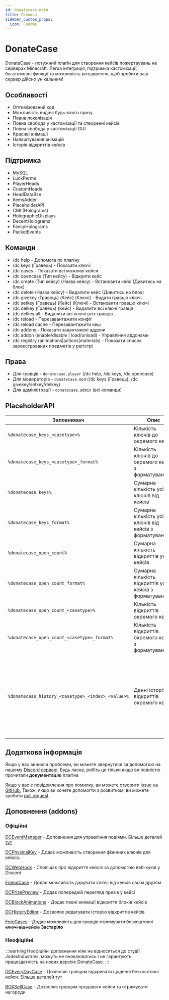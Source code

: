 ```yaml
---
id: donatecase-main
title: Головна
sidebar_custom_props:
  icon: FaHome
---
```



# DonateCase

DonateCase - потужний плагін для створення кейсів пожертвувань на серверах Minecraft. Легка інтеграція, підтримка кастомізації, багатомовні функції та можливість розширення, щоб зробити ваш сервер дійсно унікальним!

## Особливості
- Оптимізований код
- Можливість видачі будь-якого призу
- Повна локалізація
- Повна свобода у кастомізації та створенні кейсів
- Повна свобода у кастомізації GUI
- Красиві анімації
- Налаштування анімацій
- Історія відкриттів кейсів

## Підтримка
- MySQL
- LuckPerms
- PlayerHeads
- CustomHeads
- HeadDataBse
- ItemsAdder
- PlaceholderAPI
- CMI (Holograms)
- HolographicDisplays
- DecentHolograms
- FancyHolograms
- PacketEvents

## Команди
- /dc help - Допомога по плагіну
- /dc keys (Гравець) - Показати ключі
- /dc cases - Показати всі можливі кейси
- /dc opencase (Тип кейсу) - Відкрити кейс
- /dc create (Тип кейсу) (Назва кейсу) - Встановити кейс (Дивитись на блок)
- /dc delete (Назва кейсу) - Видалити кейс (Дивитись на блок)
- /dc givekey (Гравець) (Кейс) (Ключі) - Видати гравцю ключі
- /dc setkey (Гравець) (Кейс) (Ключі) - Встановити гравцю ключі
- /dc delkey (Гравець) (Кейс) - Видалити всі ключі гравця
- /dc delkey all - Видалити всі ключі всіх гравців
- /dc reload - Перезавантажити конфіг
- /dc reload cache - Перезавантажити кеш
- /dc addons - Показати завантажені аддони
- /dc addon (enable/disable | load/unload) - Управління аддонами
- /dc registry (animations|actions|materials) - Показати список зареєстрованих предметів у регістрі

## Права
- Для гравців - `donatecase.player` (/dc help, /dc keys, /dc opencase)
- Для модераторів - `donatecase.mod` (/dc keys (Гравець), /dc givekey/setkey/delkey)
- Для адміністрації - `donatecase.admin` (всі команди)

## PlaceholderAPI
| Заповнювач                                         | Опис                                                     | Аргументи                                                                                                                                       |
|----------------------------------------------------|----------------------------------------------------------|-------------------------------------------------------------------------------------------------------------------------------------------------|
| `%donatecase_keys_<casetype>%`                     | Кількість ключів до окремого кейсу                       | `casetype` - Тип кейсу                                                                                                                          |
| `%donatecase_keys_<casetype>_format%`              | Кількість ключів до окремого кейсу з форматуванням       | `casetype` - Тип кейсу                                                                                                                          |
| `%donatecase_keys%`                                | Сумарна кількість усіх ключів від кейсів                 | немає                                                                                                                                           |
| `%donatecase_keys_format%`                         | Сумарна кількість усіх ключів від кейсів з форматуванням | немає                                                                                                                                           |
| `%donatecase_open_count%`                          | Сумарна кількість відкриттів усіх кейсів                 | немає                                                                                                                                           |
| `%donatecase_open_count_format%`                   | Сумарна кількість відкриттів усіх кейсів з форматуванням | немає                                                                                                                                           |
| `%donatecase_open_count_<casetype>%`               | Кількість відкриттів окремого кейсу                      | `casetype` - Тип кейсу                                                                                                                          |
| `%donatecase_open_count_<casetype>_format%`        | Кількість відкриттів окремого кейсу з форматуванням      | `casetype` - Тип кейсу                                                                                                                          |
| `%donatecase_history_<casetype>_<index>_<value>% ` | Данні історії відкриттів окремого кейсу                  | `casetype` - Тип кейсу<br/>`index` - Індекс історії<br/>`value` - Значення (допустимі: `player`, `casetype`, `group`, `action`, `item`, `time`) |

## Додаткова інформація
Якщо у вас виникли проблеми, ви можете звернутися за допомогою на нашому [Discord сервері](https://discord.gg/a65jvpk9vm). Будь ласка, робіть це тільки якщо ви повністю прочитали **документацію** плагіна

Якщо у вас є повідомлення про помилку, ви можете створити [issue на GitHub.](https://github.com/Jodexx/DonateCase/issues)
Також, якщо ви хочете допомогти з розвитком, ви можете зробити [pull request](https://github.com/Jodexx/DonateCase/pulls).

## Доповнення (addons)

### Офіційні

[DCEventManager](https://www.spigotmc.org/resources/dceventmanager.114740/) - Доповнення для управління подіями. Більше деталей [тут](./Addons/dc-event-manager)

[DCPhysicalKey](https://www.spigotmc.org/resources/dcphysicalkey-donatecase-addon.120298/) - Додає можливість створення фізичних ключів для кейсів.

[DCWebHook](https://www.spigotmc.org/resources/dcwebhook-donatecase-addon.112622/) - Сповіщає про відкриття кейсів за допомогою веб-хуків у Discord

[FriendCase](https://www.spigotmc.org/resources/friendcase-donatecase-addon.114293/) - Додає можливість дарувати ключі від кейсів своїм друзям

[DCPrizePreview](https://www.spigotmc.org/resources/dcprizepreview-donatecase-addon.119445/) - Додає попередній перегляд призів у кейсі

[DCBlockAnimations](https://www.spigotmc.org/resources/dcblockanimations-donatecase-addon.118943/) - Додає певні анімації відкриття блоків кейсів

[DCHistoryEditor](https://www.spigotmc.org/resources/dchistoryeditor-donatecase-addon.121401/) - Дозволяє редагувати історію відкриттів кейсів

~~[FreeCases](https://www.spigotmc.org/resources/freecases-donatecase-addon.108940/) - Додає можливість для гравців отримувати безкоштовні ключі від кейсів~~ **Застаріло**

### Неофіційні

:::warning
Неофіційні доповнення ніяк не відносяться до студії JodexIndustries, можуть не оновлюватись і не гарантують працездатність на нових версіях DonateCase.
:::

[DCEveryDayCase](https://www.spigotmc.org/resources/dceverydaycase.123912/) - Дозволяє гравцям відкривати щоденні безкоштовні кейси. Більше деталей [тут](./Addons/Unofficial/EveryDayCase/everydaycase-start)

[BOXSellCase](https://www.spigotmc.org/resources/boxsellcase-addon-donatecase-free.116222/) - Дозволяє гравцям продавати кейси та отримувати нагороди